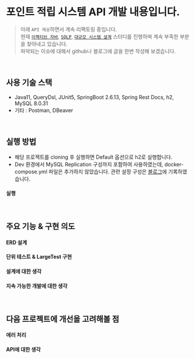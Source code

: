 # 포인트 적립 시스템 API 개발 내용입니다.

> 아래 `API 제공`하면서 계속 리팩토링 중입니다.  
> 현재 [`이펙티브 자바`](https://github.com/t0e8r1r4y/EffectiveJava), [`SQLP`](https://github.com/kmw8551/study/tree/main/oraclearch), [`대규모 시스템 설계`](https://github.com/t0e8r1r4y/SystemDesign) 스터디를 진행하며 계속 부족한 부분을 찾아내고 있습니다.   
> 파악되는 이슈에 대해서 github나 블로그에 글을 한번 작성해 보겠습니다.  

<br/>


## 사용 기술 스택
- Java11, QueryDsl, JUnit5, SpringBoot 2.6.13, Spring Rest Docs, h2, MySQL 8.0.31
- 기타 : Postman, DBeaver


<br/>

## 실행 방법
- 해당 프로젝트를 cloning 후 실행하면 Default 옵션으로 h2로 실행합니다.
- Dev 환경에서 MySQL Replication 구성까지 포함하여 사용하였는데, docker-compose.yml 파일은 추가하지 않았습니다. 관련 설정 구성은 [블로그](https://terrys-tech-log.tistory.com/11)에 기록하였습니다.

#### 실행


<br/>

## 주요 기능 & 구현 의도

#### ERD 설계

#### 단위 테스트 & LargeTest 구현

#### 설계에 대한 생각


#### 지속 가능한 개발에 대한 생각


<br/>


## 다음 프로젝트에 개선을 고려해볼 점

#### 에러 처리

#### API에 대한 생각

